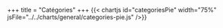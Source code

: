 +++
title = "Catégories"
+++
{{< chartjs id="categoriesPie" width="75%" jsFile="../../charts/general/categories-pie.js" />}}